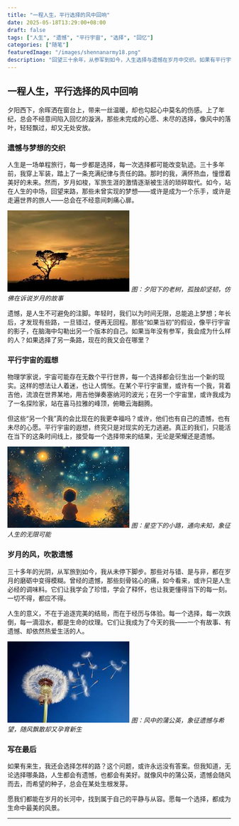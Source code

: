 ```yaml
---
title: "一程人生，平行选择的风中回响"
date: 2025-05-18T13:29:00+08:00
draft: false
tags: ["人生", "遗憾", "平行宇宙", "选择", "回忆"]
categories: ["随笔"]
featuredImage: "/images/shennanarmy18.png"
description: "回望三十余年，从参军到如今，人生选择与遗憾在岁月中交织。如果有平行宇宙，另一个我又会如何？"
---
```


## 一程人生，平行选择的风中回响

夕阳西下，余晖洒在窗台上，带来一丝温暖，却也勾起心中莫名的伤感。上了年纪，总会不经意间陷入回忆的漩涡，那些未完成的心愿、未尽的选择，像风中的落叶，轻轻飘过，却又无处安放。

### 遗憾与梦想的交织

人生是一场单程旅行，每一步都是选择，每一次选择都可能改变轨迹。三十多年前，我穿上军装，踏上了一条充满纪律与责任的路。那时的我，满怀热血，憧憬着美好的未来。然而，岁月如梭，军旅生涯的激情逐渐被生活的琐碎取代。如今，站在人生的中场，回望来路，那些未曾实现的梦想——或许是成为一个乐手，或许是走遍世界的旅人——总会在不经意间刺痛心扉。

![落日下的老树](/images/old-tree-sunset.jpg)
*图：夕阳下的老树，孤独却坚韧，仿佛在诉说岁月的故事*

遗憾，是人生不可避免的注脚。年轻时，我们以为时间无限，总能追上梦想；年长后，才发现有些路，一旦错过，便再无回程。那些“如果当初”的假设，像平行宇宙的影子，在脑海中勾勒出另一个版本的自己。如果当年没有参军，我会成为什么样的人？如果选择了另一条路，现在的我又会在哪里？

### 平行宇宙的遐想

物理学家说，宇宙可能存在无数个平行世界，每一个选择都会衍生出一个新的现实。这样的想法让人着迷，也让人惆怅。在某个平行宇宙里，或许有一个我，背着吉他，流浪在世界某地，用吉他弹奏塞纳河的波光；在另一个宇宙里，或许我成为了一名探险家，站在喜马拉雅的峰顶，俯瞰云海翻腾。

但这些“另一个我”真的会比现在的我更幸福吗？或许，他们也有自己的遗憾，也有未尽的心愿。平行宇宙的遐想，终究只是对现实的无力逃避。真正的我们，只能活在当下的这条时间线上，接受每一个选择带来的结果，无论是荣耀还是遗憾。

![星空下的路](/images/starry-path.jpg)
*图：星空下的小路，通向未知，象征人生的无限可能*

### 岁月的风，吹散遗憾

三十多年的光阴，从军旅到如今，我从未停下脚步。那些对与错、是与非，都在岁月的磨砺中变得模糊。曾经的遗憾，那些刻骨铭心的痛，如今看来，或许只是人生必经的调味料。它们让我学会了珍惜，学会了释怀，也让我更懂得当下的每一刻。一切不得，都应不得。

人生的意义，不在于追逐完美的结局，而在于经历与体验。每一个选择，每一次跌倒，每一滴泪水，都是生命的纹理。它们让我成为了今天的我——一个有故事、有遗憾、却依然热爱生活的人。

![风中的蒲公英](/images/dandelion-wind.jpg)
*图：风中的蒲公英，象征遗憾与希望，随风飘散却又孕育新生*

### 写在最后

如果有来生，我还会选择怎样的路？这个问题，或许永远没有答案。但我知道，无论选择哪条路，人生都会有遗憾，也都会有美好。就像风中的蒲公英，遗憾会随风而去，而希望的种子，总会在某处生根发芽。

愿我们都能在岁月的长河中，找到属于自己的平静与从容。愿每一个选择，都成为生命中最美的风景。

---